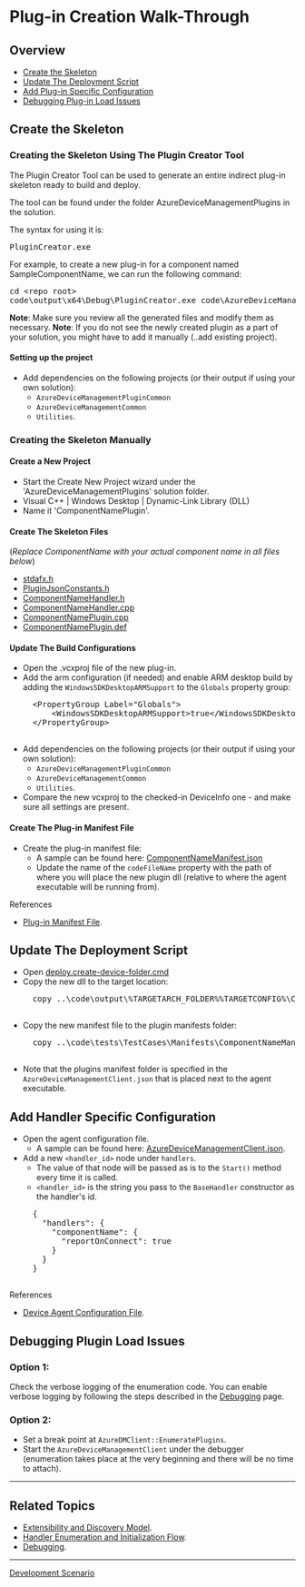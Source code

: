 # Plug-in Creation Walk-Through

## Overview

- [Create the Skeleton](#Create-the-Skeleton)
- [Update The Deployment Script](#Update-The-Deployment-Script)
- [Add Plug-in Specific Configuration](#Add-Plug-in-Specific-Configuration)
- [Debugging Plug-in Load Issues](#Debugging-Plugin-Load-Issues)

## Create the Skeleton

### Creating the Skeleton Using The Plugin Creator Tool

The Plugin Creator Tool can be used to generate an entire indirect plug-in skeleton ready to build and deploy.

The tool can be found under the folder AzureDeviceManagementPlugins in the solution. 

The syntax for using it is:
<pre>
PluginCreator.exe <skeletonPluginFolder> <pluginName> <targetFolderParent>
</pre>

For example, to create a new plug-in for a component named SampleComponentName, we can run the following command:

<pre>
cd &lt;repo root&gt;
code\output\x64\Debug\PluginCreator.exe code\AzureDeviceManagementPlugins\SkeletonPlugin SampleComponentName code\AzureDeviceManagementPlugins
</pre>

**Note**: Make sure you review all the generated files and modify them as necessary.
**Note**: If you do not see the newly created plugin as a part of your solution, you might have to add it manually (..add existing project). 

#### Setting up the project

- Add dependencies on the following projects (or their output if using your own solution):
    - `AzureDeviceManagementPluginCommon`
    - `AzureDeviceManagementCommon`
    - `Utilities`.

### Creating the Skeleton Manually

#### Create a New Project


- Start the Create New Project wizard under the 'AzureDeviceManagementPlugins' solution folder.
- Visual C++ | Windows Desktop | Dynamic-Link Library (DLL)
- Name it 'ComponentNamePlugin'.


#### Create The Skeleton Files

(*Replace ComponentName with your actual component name in all files below*)

- [stdafx.h](../skeleton-plugin/stdafx.h)
- [PluginJsonConstants.h](../skeleton-plugin/PluginJsonConstants.h)
- [ComponentNameHandler.h](../skeleton-plugin/ComponentNameHandler.h)
- [ComponentNameHandler.cpp](../skeleton-plugin/ComponentNameHandler.cpp)
- [ComponentNamePlugin.cpp](../skeleton-plugin/ComponentNamePlugin.cpp)
- [ComponentNamePlugin.def](../skeleton-plugin/ComponentNamePlugin.def)


#### Update The Build Configurations


- Open the .vcxproj file of the new plug-in.
- Add the arm configuration (if needed) and enable ARM desktop build by adding the `WindowsSDKDesktopARMSupport` to the `Globals` property group:
    <pre>
    &lt;PropertyGroup Label="Globals"&gt;
        &lt;WindowsSDKDesktopARMSupport&gt;true&lt;/WindowsSDKDesktopARMSupport&gt;
    &lt;/PropertyGroup&gt;
    </pre>
- Add dependencies on the following projects (or their output if using your own solution):
    - `AzureDeviceManagementPluginCommon`
    - `AzureDeviceManagementCommon`
    - `Utilities`.
- Compare the new vcxproj to the checked-in DeviceInfo one - and make sure all settings are present.


#### Create The Plug-in Manifest File


- Create the plug-in manifest file:
    - A sample can be found here: [ComponentNameManifest.json](../skeleton-plugin/ComponentNameManifest.json)
    - Update the name of the `codeFileName` property with the path of where you will place the new plugin dll (relative to where the agent executable will be running from).

References
- [Plug-in Manifest File](../reference/plugin-manifest-file.md).

## Update The Deployment Script

- Open [deploy.create-device-folder.cmd](../../../scripts/deploy.create-device-folder.cmd)
- Copy the new dll to the target location:
    <pre>
    copy ..\code\output\%TARGETARCH_FOLDER%%TARGETCONFIG%\ComponentNamePlugin.dll %EXECUTABLES_FOLDER%
    </pre>
- Copy the new manifest file to the plugin manifests folder:
    <pre>
    copy ..\code\tests\TestCases\Manifests\ComponentNameManifest.json %PLUGIN_MANIFESTS_FOLDER%
    </pre>
- Note that the plugins manifest folder is specified in the `AzureDeviceManagementClient.json` that is placed next to the agent executable.

## Add Handler Specific Configuration

- Open the agent configuration file.
    - A sample can be found here: [AzureDeviceManagementClient.json](../../../code/tests/TestCases/All/AzureDeviceManagementClient.json).
- Add a new `<handler_id>` node under `handlers`.
    - The value of that node will be passed as is to the `Start()` method every time it is called.
    - `<handler_id>` is the string you pass to the `BaseHandler` constructor as the handler's id.
    <pre>
    {
      "handlers": {
        "componentName": {
          "reportOnConnect": true
        }
      }
    }
    </pre>

References
- [Device Agent Configuration File](../reference/device-agent-configuration-file.md).

## Debugging Plugin Load Issues

### Option 1:

Check the verbose logging of the enumeration code. You can enable verbose logging by following the steps described in the [Debugging](debugging.md) page.

### Option 2:

- Set a break point at `AzureDMClient::EnumeratePlugins`.
- Start the `AzureDeviceManagementClient` under the debugger (enumeration takes place at the very beginning and there will be no time to attach).

----

## Related Topics

- [Extensibility and Discovery Model](extensibility-and-discovery-model.md).
- [Handler Enumeration and Initialization Flow](extensibility-and-discovery-model/handler-enumeration-flow.md).
- [Debugging](debugging.md).

----

[Development Scenario](../development-scenario.md)

